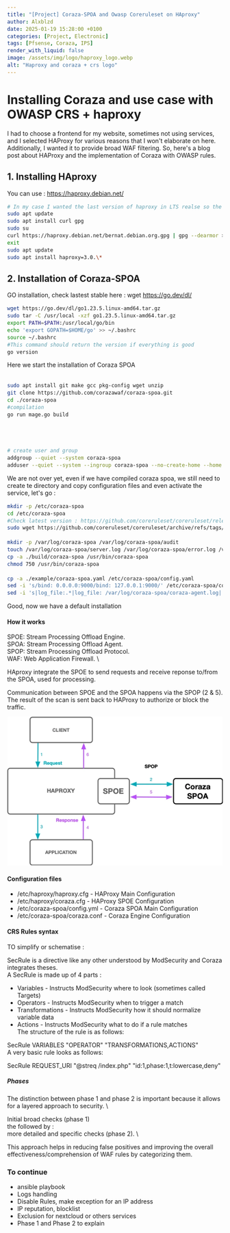 ```yaml
---
title: "[Project] Coraza-SPOA and Owasp Coreruleset on HAproxy"
author: Alxblzd
date: 2025-01-19 15:28:00 +0100
categories: [Project, Electronic]
tags: [Pfsense, Coraza, IPS]
render_with_liquid: false
image: /assets/img/logo/haproxy_logo.webp
alt: "Haproxy and coraza + crs logo"
---
```



# Installing Coraza and use case with OWASP CRS + haproxy

I had to choose a frontend for my website, sometimes not using services, and I selected HAProxy for various reasons that I won't elaborate on here. Additionally, I wanted it to provide broad WAF filtering. So, here's a blog post about HAProxy and the implementation of Coraza with OWASP rules.

## 1. Installing HAproxy
You can use : https://haproxy.debian.net/

```bash
# In my case I wanted the last version of haproxy in LTS realse so the 3.0.0 at this time
sudo apt update
sudo apt install curl gpg
sudo su
curl https://haproxy.debian.net/bernat.debian.org.gpg | gpg --dearmor > /usr/share/keyrings/haproxy.debian.net.gpg && echo "deb [signed-by=/usr/share/keyrings/haproxy.debian.net.gpg] http://haproxy.debian.net bookworm-backports-3.0 main" > /etc/apt/sources.list.d/haproxy.list
exit
sudo apt update
sudo apt install haproxy=3.0.\*
```

## 2. Installation of Coraza-SPOA

GO installation, check lastest stable here : wget https://go.dev/dl/

```bash
wget https://go.dev/dl/go1.23.5.linux-amd64.tar.gz
sudo tar -C /usr/local -xzf go1.23.5.linux-amd64.tar.gz
export PATH=$PATH:/usr/local/go/bin
echo 'export GOPATH=$HOME/go' >> ~/.bashrc
source ~/.bashrc
#This command should return the version if everything is good
go version
```


Here we start the installation of Coraza SPOA

```bash

sudo apt install git make gcc pkg-config wget unzip
git clone https://github.com/corazawaf/coraza-spoa.git
cd ./coraza-spoa
#compilation
go run mage.go build




# create user and group
addgroup --quiet --system coraza-spoa
adduser --quiet --system --ingroup coraza-spoa --no-create-home --home /nonexistent --disabled-password coraza-spoa

```
We are not over yet, even if we have compiled coraza spoa, we still need to create te directory and copy configuration files and even activate the service, let's go :
```bash
mkdir -p /etc/coraza-spoa
cd /etc/coraza-spoa
#Check latest version : https://github.com/coreruleset/coreruleset/releases
sudo wget https://github.com/coreruleset/coreruleset/archive/refs/tags/v4.10.0.zip

mkdir -p /var/log/coraza-spoa /var/log/coraza-spoa/audit
touch /var/log/coraza-spoa/server.log /var/log/coraza-spoa/error.log /var/log/coraza-spoa/audit.log /var/log/coraza-spoa/debug.log
cp -a ./build/coraza-spoa /usr/bin/coraza-spoa
chmod 750 /usr/bin/coraza-spoa

cp -a ./example/coraza-spoa.yaml /etc/coraza-spoa/config.yaml
sed -i 's/bind: 0.0.0.0:9000/bind: 127.0.0.1:9000/' /etc/coraza-spoa/config.yaml
sed -i 's|log_file:.*|log_file: /var/log/coraza-spoa/coraza-agent.log|' /etc/coraza-spoa/config.yaml
```
Good, now we have a default installation


#### How it works

SPOE: Stream Processing Offload Engine. \
SPOA: Stream Processing Offload Agent. \
SPOP: Stream Processing Offload Protocol. \
WAF: Web Application Firewall. \

HAproxy integrate the SPOE to send requests and receive reponse to/from the SPOA, used for processing.

Communication between SPOE and the SPOA happens via the SPOP (2 & 5). The result of the scan is sent back to HAProxy to authorize or block the traffic.


![Coraza_engine](assets/img/coraza_spoa_flow.webp)

#### Configuration files


* /etc/haproxy/haproxy.cfg - HAProxy Main Configuration
* /etc/haproxy/coraza.cfg - HAProxy SPOE Configuration
* /etc/coraza-spoa/config.yml - Coraza SPOA Main Configuration
* /etc/coraza-spoa/coraza.conf - Coraza Engine Configuration

#### CRS Rules syntax
TO simplify or schematise :

SecRule is a directive like any other understood by ModSecurity and Coraza integrates theses. \
A SecRule is made up of 4 parts :

- Variables - Instructs ModSecurity where to look (sometimes called Targets)
- Operators - Instructs ModSecurity when to trigger a match
- Transformations - Instructs ModSecurity how it should normalize variable data
- Actions - Instructs ModSecurity what to do if a rule matches \
The structure of the rule is as follows:

SecRule VARIABLES "OPERATOR" "TRANSFORMATIONS,ACTIONS" \
A very basic rule looks as follows:

SecRule REQUEST_URI "@streq /index.php" "id:1,phase:1,t:lowercase,deny"

##### Phases
The distinction between phase 1 and phase 2 is important because it allows for a layered approach to security. \

Initial broad checks (phase 1) \
the followed by  : \
more detailed and specific checks (phase 2). \
 
This approach helps in reducing false positives and improving the overall effectiveness/comprehension of WAF rules by categorizing them.



### To continue
- ansible playbook
- Logs handling
- Disable Rules, make exception for an IP address
- IP reputation, blocklist
- Exclusion for nextcloud or others services
- Phase 1 and Phase 2 to explain